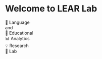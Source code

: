 # Welcome to LEAR Lab
:speech_balloon: Language  
 and  
:school: Educational  
:bar_chart: Analytics  
:bulb: Research  
:microscope: Lab  
